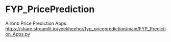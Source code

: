 # FYP_PricePrediction

Airbnb Price Prediction Apps: https://share.streamlit.io/yeekheehor/fyp_priceprediction/main/FYP_Prediction_Apps.py
